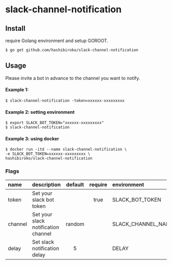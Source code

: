 # slack-channel-notification

## Install

require Golang environment and setup GOROOT.

```
$ go get github.com/hashibiroko/slack-channel-notification
```

## Usage

Please invite a bot in advance to the channel you want to notify.

#### Example 1:

```
$ slack-channel-notification -token=xxxxxx-xxxxxxxxx
```

#### Example 2: setting environment

```
$ export SLACK_BOT_TOKEN="xxxxxx-xxxxxxxxx"
$ slack-channel-notification
```

#### Example 3: using docker

```
$ docker run -itd --name slack-channel-notification \
-e SLACK_BOT_TOKEN=xxxxxx-xxxxxxxxx \
hashibiroko/slack-channel-notification
```

### Flags

| name | description | default | require | environment |
| :--- | :---------- | :-----: | :-----: | :---------- |
| token | Set your slack bot token |  | true | SLACK_BOT_TOKEN |
| channel | Set your slack notification channel | random |  | SLACK_CHANNEL_NAME |
| delay | Set slack notification delay | 5 |  | DELAY |
